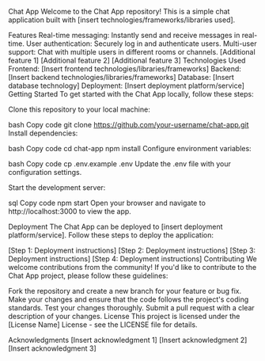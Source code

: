 Chat App
Welcome to the Chat App repository! This is a simple chat application built with [insert technologies/frameworks/libraries used].

Features
Real-time messaging: Instantly send and receive messages in real-time.
User authentication: Securely log in and authenticate users.
Multi-user support: Chat with multiple users in different rooms or channels.
[Additional feature 1]
[Additional feature 2]
[Additional feature 3]
Technologies Used
Frontend: [Insert frontend technologies/libraries/frameworks]
Backend: [Insert backend technologies/libraries/frameworks]
Database: [Insert database technology]
Deployment: [Insert deployment platform/service]
Getting Started
To get started with the Chat App locally, follow these steps:

Clone this repository to your local machine:

bash
Copy code
git clone https://github.com/your-username/chat-app.git
Install dependencies:

bash
Copy code
cd chat-app
npm install
Configure environment variables:

bash
Copy code
cp .env.example .env
Update the .env file with your configuration settings.

Start the development server:

sql
Copy code
npm start
Open your browser and navigate to http://localhost:3000 to view the app.

Deployment
The Chat App can be deployed to [insert deployment platform/service]. Follow these steps to deploy the application:

[Step 1: Deployment instructions]
[Step 2: Deployment instructions]
[Step 3: Deployment instructions]
[Step 4: Deployment instructions]
Contributing
We welcome contributions from the community! If you'd like to contribute to the Chat App project, please follow these guidelines:

Fork the repository and create a new branch for your feature or bug fix.
Make your changes and ensure that the code follows the project's coding standards.
Test your changes thoroughly.
Submit a pull request with a clear description of your changes.
License
This project is licensed under the [License Name] License - see the LICENSE file for details.

Acknowledgments
[Insert acknowledgment 1]
[Insert acknowledgment 2]
[Insert acknowledgment 3]
